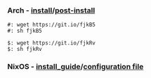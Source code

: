 ### Arch - [install](arch-install.sh)/[post-install](arch-post-install.sh)
    #: wget https://git.io/fjkB5
    #: sh fjkB5
  
    $: wget https://git.io/fjkRv
    $: sh fjkRv
  
### NixOS - [install_guide](install_nixos)/[configuration file](configuration.nix)
